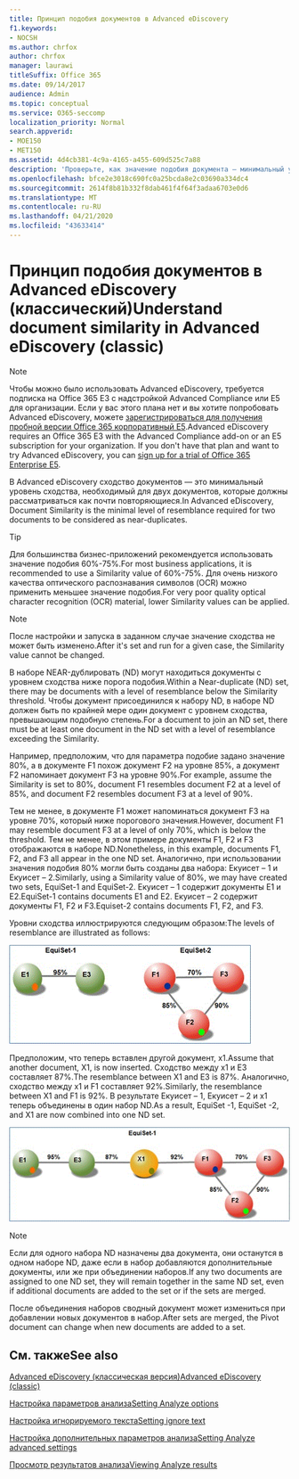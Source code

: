 ```yaml
---
title: Принцип подобия документов в Advanced eDiscovery
f1.keywords:
- NOCSH
ms.author: chrfox
author: chrfox
manager: laurawi
titleSuffix: Office 365
ms.date: 09/14/2017
audience: Admin
ms.topic: conceptual
ms.service: O365-seccomp
localization_priority: Normal
search.appverid:
- MOE150
- MET150
ms.assetid: 4d4cb381-4c9a-4165-a455-609d525c7a88
description: 'Проверьте, как значение подобия документа — минимальный уровень сходства для двух файлов, которые должны рассматриваться как почти повторяющиеся, работает в Advanced eDiscovery. '
ms.openlocfilehash: bfce2e3018c690fc0a25bcda8e2c03690a334dc4
ms.sourcegitcommit: 2614f8b81b332f8dab461f4f64f3adaa6703e0d6
ms.translationtype: MT
ms.contentlocale: ru-RU
ms.lasthandoff: 04/21/2020
ms.locfileid: "43633414"
---
```

# <a name="understand-document-similarity-in-advanced-ediscovery-classic"></a><span data-ttu-id="3f1ad-103">Принцип подобия документов в Advanced eDiscovery (классический)</span><span class="sxs-lookup"><span data-stu-id="3f1ad-103">Understand document similarity in Advanced eDiscovery (classic)</span></span>

> [!NOTE]
> <span data-ttu-id="3f1ad-p101">Чтобы можно было использовать Advanced eDiscovery, требуется подписка на Office 365 E3 с надстройкой Advanced Compliance или E5 для организации. Если у вас этого плана нет и вы хотите попробовать Advanced eDiscovery, можете [зарегистрироваться для получения пробной версии Office 365 корпоративный E5](https://go.microsoft.com/fwlink/p/?LinkID=698279).</span><span class="sxs-lookup"><span data-stu-id="3f1ad-p101">Advanced eDiscovery requires an Office 365 E3 with the Advanced Compliance add-on or an E5 subscription for your organization. If you don't have that plan and want to try Advanced eDiscovery, you can [sign up for a trial of Office 365 Enterprise E5](https://go.microsoft.com/fwlink/p/?LinkID=698279).</span></span> 
  
<span data-ttu-id="3f1ad-106">В Advanced eDiscovery сходство документов — это минимальный уровень сходства, необходимый для двух документов, которые должны рассматриваться как почти повторяющиеся.</span><span class="sxs-lookup"><span data-stu-id="3f1ad-106">In Advanced eDiscovery, Document Similarity is the minimal level of resemblance required for two documents to be considered as near-duplicates.</span></span>
  
> [!TIP]
> <span data-ttu-id="3f1ad-107">Для большинства бизнес-приложений рекомендуется использовать значение подобия 60%-75%.</span><span class="sxs-lookup"><span data-stu-id="3f1ad-107">For most business applications, it is recommended to use a Similarity value of 60%-75%.</span></span> <span data-ttu-id="3f1ad-108">Для очень низкого качества оптического распознавания символов (OCR) можно применить меньшее значение подобия.</span><span class="sxs-lookup"><span data-stu-id="3f1ad-108">For very poor quality optical character recognition (OCR) material, lower Similarity values can be applied.</span></span> 
  
> [!NOTE]
> <span data-ttu-id="3f1ad-109">После настройки и запуска в заданном случае значение сходства не может быть изменено.</span><span class="sxs-lookup"><span data-stu-id="3f1ad-109">After it's set and run for a given case, the Similarity value cannot be changed.</span></span> 
  
<span data-ttu-id="3f1ad-110">В наборе NEAR-дублировать (ND) могут находиться документы с уровнем сходства ниже порога подобия.</span><span class="sxs-lookup"><span data-stu-id="3f1ad-110">Within a Near-duplicate (ND) set, there may be documents with a level of resemblance below the Similarity threshold.</span></span> <span data-ttu-id="3f1ad-111">Чтобы документ присоединился к набору ND, в наборе ND должен быть по крайней мере один документ с уровнем сходства, превышающим подобную степень.</span><span class="sxs-lookup"><span data-stu-id="3f1ad-111">For a document to join an ND set, there must be at least one document in the ND set with a level of resemblance exceeding the Similarity.</span></span> 
  
<span data-ttu-id="3f1ad-112">Например, предположим, что для параметра подобие задано значение 80%, а в документе F1 похож документ F2 на уровне 85%, а документ F2 напоминает документ F3 на уровне 90%.</span><span class="sxs-lookup"><span data-stu-id="3f1ad-112">For example, assume the Similarity is set to 80%, document F1 resembles document F2 at a level of 85%, and document F2 resembles document F3 at a level of 90%.</span></span> 
  
<span data-ttu-id="3f1ad-113">Тем не менее, в документе F1 может напоминаться документ F3 на уровне 70%, который ниже порогового значения.</span><span class="sxs-lookup"><span data-stu-id="3f1ad-113">However, document F1 may resemble document F3 at a level of only 70%, which is below the threshold.</span></span> <span data-ttu-id="3f1ad-114">Тем не менее, в этом примере документы F1, F2 и F3 отображаются в наборе ND.</span><span class="sxs-lookup"><span data-stu-id="3f1ad-114">Nonetheless, in this example, documents F1, F2, and F3 all appear in the one ND set.</span></span> <span data-ttu-id="3f1ad-115">Аналогично, при использовании значения подобия 80% могли быть созданы два набора: Екуисет – 1 и Екуисет – 2.</span><span class="sxs-lookup"><span data-stu-id="3f1ad-115">Similarly, using a Similarity value of 80%, we may have created two sets, EquiSet-1 and EquiSet-2.</span></span> <span data-ttu-id="3f1ad-116">Екуисет – 1 содержит документы E1 и E2.</span><span class="sxs-lookup"><span data-stu-id="3f1ad-116">EquiSet-1 contains documents E1 and E2.</span></span> <span data-ttu-id="3f1ad-117">Екуисет – 2 содержит документы F1, F2 и F3.</span><span class="sxs-lookup"><span data-stu-id="3f1ad-117">Equiset-2 contains documents F1, F2, and F3.</span></span> 
  
<span data-ttu-id="3f1ad-118">Уровни сходства иллюстрируются следующим образом:</span><span class="sxs-lookup"><span data-stu-id="3f1ad-118">The levels of resemblance are illustrated as follows:</span></span>
  
![Схожесть документов](../media/3907ea7d-e28a-4027-8fc3-be090dd39144.gif)
  
<span data-ttu-id="3f1ad-120">Предположим, что теперь вставлен другой документ, x1.</span><span class="sxs-lookup"><span data-stu-id="3f1ad-120">Assume that another document, X1, is now inserted.</span></span> <span data-ttu-id="3f1ad-121">Сходство между x1 и E3 составляет 87%.</span><span class="sxs-lookup"><span data-stu-id="3f1ad-121">The resemblance between X1 and E3 is 87%.</span></span> <span data-ttu-id="3f1ad-122">Аналогично, сходство между x1 и F1 составляет 92%.</span><span class="sxs-lookup"><span data-stu-id="3f1ad-122">Similarly, the resemblance between X1 and F1 is 92%.</span></span> <span data-ttu-id="3f1ad-123">В результате Екуисет – 1, Екуисет – 2 и x1 теперь объединены в один набор ND.</span><span class="sxs-lookup"><span data-stu-id="3f1ad-123">As a result, EquiSet -1, EquiSet -2, and X1 are now combined into one ND set.</span></span>
  
![Похожесть документов](../media/d140d347-33d5-475a-af04-594a0f2ab13d.gif)
  
> [!NOTE]
> <span data-ttu-id="3f1ad-125">Если для одного набора ND назначены два документа, они останутся в одном наборе ND, даже если в набор добавляются дополнительные документы, или же при объединении наборов.</span><span class="sxs-lookup"><span data-stu-id="3f1ad-125">If any two documents are assigned to one ND set, they will remain together in the same ND set, even if additional documents are added to the set or if the sets are merged.</span></span> 
  
<span data-ttu-id="3f1ad-126">После объединения наборов сводный документ может измениться при добавлении новых документов в набор.</span><span class="sxs-lookup"><span data-stu-id="3f1ad-126">After sets are merged, the Pivot document can change when new documents are added to a set.</span></span> 
  
## <a name="see-also"></a><span data-ttu-id="3f1ad-127">См. также</span><span class="sxs-lookup"><span data-stu-id="3f1ad-127">See also</span></span>

[<span data-ttu-id="3f1ad-128">Advanced eDiscovery (классическая версия)</span><span class="sxs-lookup"><span data-stu-id="3f1ad-128">Advanced eDiscovery (classic)</span></span>](office-365-advanced-ediscovery.md)
  
[<span data-ttu-id="3f1ad-129">Настройка параметров анализа</span><span class="sxs-lookup"><span data-stu-id="3f1ad-129">Setting Analyze options</span></span>](set-analyze-options-in-advanced-ediscovery.md)
  
[<span data-ttu-id="3f1ad-130">Настройка игнорируемого текста</span><span class="sxs-lookup"><span data-stu-id="3f1ad-130">Setting ignore text</span></span>](set-ignore-text-in-advanced-ediscovery.md)
  
[<span data-ttu-id="3f1ad-131">Настройка дополнительных параметров анализа</span><span class="sxs-lookup"><span data-stu-id="3f1ad-131">Setting Analyze advanced settings</span></span>](set-analyze-advanced-settings-in-advanced-ediscovery.md)
  
[<span data-ttu-id="3f1ad-132">Просмотр результатов анализа</span><span class="sxs-lookup"><span data-stu-id="3f1ad-132">Viewing Analyze results</span></span>](view-analyze-results-in-advanced-ediscovery.md)

